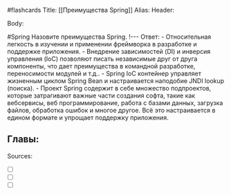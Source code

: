#flashcards 
Title: [[Преимущества Spring]]
Alias:
Header:




Body:


#Spring 
Назовите преимущества Spring.
!---
Ответ:
	- Относительная легкость в изучении и применении фреймворка в разработке и поддержке приложения.
	- Внедрение зависимостей (DI) и инверсия управления (IoC) позволяют писать независимые друг от друга компоненты, что дает преимущества в командной разработке, переносимости модулей и т.д..
	- Spring IoC контейнер управляет жизненным циклом Spring Bean и настраивается наподобие JNDI lookup (поиска).
	- Проект Spring содержит в себе множество подпроектов, которые затрагивают важные части создания софта, такие как вебсервисы, веб программирование, работа с базами данных, загрузка файлов, обработка ошибок и многое другое. Всё это настраивается в едином формате и упрощает поддержку приложения.
<!--SR:!2023-03-12,2,130-->


Главы:
-


Sources:
- [ ] []()
- [ ] []()
- [ ] []()
